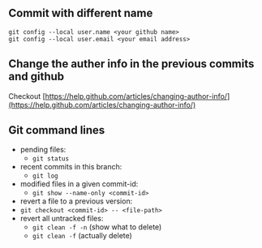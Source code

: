 ## Commit with different name
```
git config --local user.name <your github name>
git config --local user.email <your email address>
```

## Change the auther info in the previous commits and github
Checkout [https://help.github.com/articles/changing-author-info/](https://help.github.com/articles/changing-author-info/)

## Git command lines
* pending files:
  * `git status`
* recent commits in this branch:
  * `git log`
* modified files in a given commit-id:
  * `git show --name-only <commit-id>`
* revert a file to a previous version:
* `git checkout <commit-id> -- <file-path>`
* revert all untracked files:
  * `git clean -f -n`  (show what to delete)
  * `git clean -f`  (actually delete)
